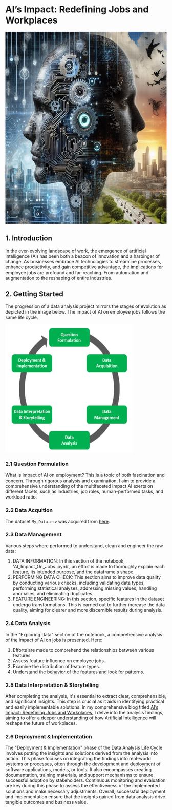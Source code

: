 # AI’s Impact: Redefining Jobs and Workplaces
<img src="images/AI_vs_Human.jpg" alt="Example Image" height="600" width="700"/>

## 1. Introduction
In the ever-evolving landscape of work, the emergence of artificial intelligence (AI) has been both a beacon of innovation and a harbinger of change. As businesses embrace AI technologies to streamline processes, enhance productivity, and gain competitive advantage, the implications for employee jobs are profound and far-reaching. From automation and augmentation to the reshaping of entire industries.

## 2. Getting Started
The progression of a data analysis project mirrors the stages of evolution as depicted in the image below. The impact of AI on employee jobs follows the same life cycle.

<img src="images/DA-Life-Cycle.png" alt="Example Image" height="400" width="400"/>

### 2.1 Question Formulation
What is impact of AI on employment? This is a topic of both fascination and concern. Through rigorous analysis and examination, I aim to provide a comprehensive understanding of the multifaceted impact AI exerts on different facets, such as industries, job roles, human-performed tasks, and workload ratio.

### 2.2 Data Acquition
The dataset `My_Data.csv` was acquired from [here](https://www.kaggle.com/datasets/manavgupta92/from-data-entry-to-ceo-the-ai-job-threat-index).

### 2.3 Data Management
Various steps where performed to understand, clean and engineer the raw data:
1. DATA INFORMATION: In this section of the notebook, 'AI_Impact_On_Jobs.ipynb', an effort is made to thoroughly explain each feature, its intended purpose, and the dataframe's shape.
2. PERFORMING DATA CHECK: This section aims to improve data quality by conducting various checks, including validating data types, performing statistical analyses, addressing missing values, handling anomalies, and eliminating duplicates.
3. FEATURE ENGINEERING: In this section, specific features in the dataset undergo transformations. This is carried out to further increase the data quality, aiming for clearer and more discernible results during analysis.

### 2.4 Data Analysis
In the "Exploring Data" section of the notebook, a comprehensive analysis of the impact of AI on jobs is presented. Here:
1. Efforts are made to comprehend the relationships between various features
2. Assess feature influence on employee jobs.
3. Examine the distribution of feature types.
4. Understand the behavior of the features and look for patterns.

### 2.5 Data Interpretation & Storytelling
After completing the analysis, it's essential to extract clear, comprehensible, and significant insights. This step is crucial as it aids in identifying practical and easily implementable solutions. In my comprehensive blog titled [AI’s Impact: Redefining Jobs and Workplaces](https://medium.com/@yashu.chauhan1909/7a754e63ab62), I delve into the analysis findings, aiming to offer a deeper understanding of how Artificial Intelligence will reshape the future of workplaces.

### 2.6 Deployment & Implementation
The "Deployment & Implementation" phase of the Data Analysis Life Cycle involves putting the insights and solutions derived from the analysis into action. This phase focuses on integrating the findings into real-world systems or processes, often through the development and deployment of software applications, models, or tools. It also encompasses creating documentation, training materials, and support mechanisms to ensure successful adoption by stakeholders. Continuous monitoring and evaluation are key during this phase to assess the effectiveness of the implemented solutions and make necessary adjustments. Overall, successful deployment and implementation ensure that the insights gained from data analysis drive tangible outcomes and business value.








